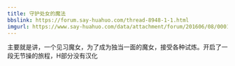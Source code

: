 ```yaml
---
title: 守护处女的魔法
bbslink: https://forum.say-huahuo.com/thread-8948-1-1.html
imgurl: https://www.say-huahuo.com/data/attachment/forum/201606/08/000156q9rxrs9s9xhjrvrt.png
---
```


主要就是讲，一个见习魔女，为了成为独当一面的魔女，接受各种试炼。开启了一段无节操的旅程，H部分没有汉化<!--more-->
